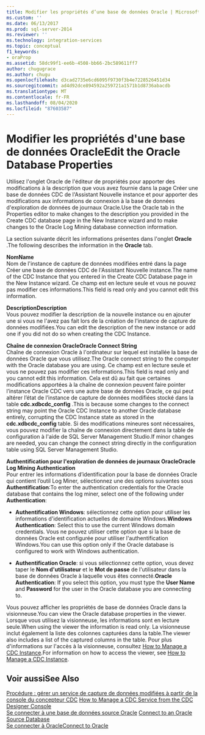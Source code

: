 ```yaml
---
title: Modifier les propriétés d’une base de données Oracle | Microsoft Docs
ms.custom: ''
ms.date: 06/13/2017
ms.prod: sql-server-2014
ms.reviewer: ''
ms.technology: integration-services
ms.topic: conceptual
f1_keywords:
- oraProp
ms.assetid: 58dc99f1-ee6b-4508-bb66-2bc589611ff7
author: chugugrace
ms.author: chugu
ms.openlocfilehash: d3cad2735e6cd6095f9730f3b4e7228526451d34
ms.sourcegitcommit: ad4d92dce894592a259721a1571b1d8736abacdb
ms.translationtype: MT
ms.contentlocale: fr-FR
ms.lasthandoff: 08/04/2020
ms.locfileid: "87603587"
---
```

# <a name="edit-the-oracle-database-properties"></a><span data-ttu-id="a93b6-102">Modifier les propriétés d'une base de données Oracle</span><span class="sxs-lookup"><span data-stu-id="a93b6-102">Edit the Oracle Database Properties</span></span>
  <span data-ttu-id="a93b6-103">Utilisez l'onglet Oracle de l'éditeur de propriétés pour apporter des modifications à la description que vous avez fournie dans la page Créer une base de données CDC de l'Assistant Nouvelle instance et pour apporter des modifications aux informations de connexion à la base de données d'exploration de données de journaux Oracle.</span><span class="sxs-lookup"><span data-stu-id="a93b6-103">Use the Oracle tab in the Properties editor to make changes to the description you provided in the Create CDC database page in the New Instance wizard and to make changes to the Oracle Log Mining database connection information.</span></span>  
  
 <span data-ttu-id="a93b6-104">La section suivante décrit les informations présentes dans l'onglet **Oracle** .</span><span class="sxs-lookup"><span data-stu-id="a93b6-104">The following describes the information in the **Oracle** tab.</span></span>  
  
 <span data-ttu-id="a93b6-105">**Nom**</span><span class="sxs-lookup"><span data-stu-id="a93b6-105">**Name**</span></span>  
 <span data-ttu-id="a93b6-106">Nom de l'instance de capture de données modifiées entré dans la page Créer une base de données CDC de l'Assistant Nouvelle instance.</span><span class="sxs-lookup"><span data-stu-id="a93b6-106">The name of the CDC Instance that you entered in the Create CDC Database page in the New Instance wizard.</span></span> <span data-ttu-id="a93b6-107">Ce champ est en lecture seule et vous ne pouvez pas modifier ces informations.</span><span class="sxs-lookup"><span data-stu-id="a93b6-107">This field is read only and you cannot edit this information.</span></span>  
  
 <span data-ttu-id="a93b6-108">**Description**</span><span class="sxs-lookup"><span data-stu-id="a93b6-108">**Description**</span></span>  
 <span data-ttu-id="a93b6-109">Vous pouvez modifier la description de la nouvelle instance ou en ajouter une si vous ne l'avez pas fait lors de la création de l'instance de capture de données modifiées.</span><span class="sxs-lookup"><span data-stu-id="a93b6-109">You can edit the description of the new instance or add one if you did not do so when creating the CDC Instance.</span></span>  
  
 <span data-ttu-id="a93b6-110">**Chaîne de connexion Oracle**</span><span class="sxs-lookup"><span data-stu-id="a93b6-110">**Oracle Connect String**</span></span>  
 <span data-ttu-id="a93b6-111">Chaîne de connexion Oracle à l'ordinateur sur lequel est installée la base de données Oracle que vous utilisez.</span><span class="sxs-lookup"><span data-stu-id="a93b6-111">The Oracle connect string to the computer with the Oracle database you are using.</span></span> <span data-ttu-id="a93b6-112">Ce champ est en lecture seule et vous ne pouvez pas modifier ces informations.</span><span class="sxs-lookup"><span data-stu-id="a93b6-112">This field is read only and you cannot edit this information.</span></span> <span data-ttu-id="a93b6-113">Cela est dû au fait que certaines modifications apportées à la chaîne de connexion peuvent faire pointer l’instance Oracle CDC vers une autre base de données Oracle, ce qui peut altérer l’état de l’instance de capture de données modifiées stocké dans la table **cdc.xdbcdc_config** .</span><span class="sxs-lookup"><span data-stu-id="a93b6-113">This is because some changes to the connect string may point the Oracle CDC Instance to another Oracle database entirely, corrupting the CDC Instance state as stored in the **cdc.xdbcdc_config** table.</span></span> <span data-ttu-id="a93b6-114">Si des modifications mineures sont nécessaires, vous pouvez modifier la chaîne de connexion directement dans la table de configuration à l'aide de SQL Server Management Studio.</span><span class="sxs-lookup"><span data-stu-id="a93b6-114">If minor changes are needed, you can change the connect string directly in the configuration table using SQL Server Management Studio.</span></span>  
  
 <span data-ttu-id="a93b6-115">**Authentification pour l'exploration de données de journaux Oracle**</span><span class="sxs-lookup"><span data-stu-id="a93b6-115">**Oracle Log Mining Authentication**</span></span>  
 <span data-ttu-id="a93b6-116">Pour entrer les informations d’identification pour la base de données Oracle qui contient l’outil Log Miner, sélectionnez une des options suivantes sous **Authentification**:</span><span class="sxs-lookup"><span data-stu-id="a93b6-116">To enter the authentication credentials for the Oracle database that contains the log miner, select one of the following under **Authentication**:</span></span>  
  
-   <span data-ttu-id="a93b6-117">**Authentification Windows**: sélectionnez cette option pour utiliser les informations d'identification actuelles de domaine Windows.</span><span class="sxs-lookup"><span data-stu-id="a93b6-117">**Windows Authentication**: Select this to use the current Windows domain credentials.</span></span> <span data-ttu-id="a93b6-118">Vous ne pouvez utiliser cette option que si la base de données Oracle est configurée pour utiliser l'authentification Windows.</span><span class="sxs-lookup"><span data-stu-id="a93b6-118">You can use this option only if the Oracle database is configured to work with Windows authentication.</span></span>  
  
-   <span data-ttu-id="a93b6-119">**Authentification Oracle**: si vous sélectionnez cette option, vous devez taper le **Nom d'utilisateur** et le **Mot de passe** de l'utilisateur dans la base de données Oracle à laquelle vous êtes connecté.</span><span class="sxs-lookup"><span data-stu-id="a93b6-119">**Oracle Authentication**: If you select this option, you must type the **User Name** and **Password** for the user in the Oracle database you are connecting to.</span></span>  
  
 <span data-ttu-id="a93b6-120">Vous pouvez afficher les propriétés de base de données Oracle dans la visionneuse.</span><span class="sxs-lookup"><span data-stu-id="a93b6-120">You can view the Oracle database properties in the viewer.</span></span> <span data-ttu-id="a93b6-121">Lorsque vous utilisez la visionneuse, les informations sont en lecture seule.</span><span class="sxs-lookup"><span data-stu-id="a93b6-121">When using the viewer the information is read only.</span></span> <span data-ttu-id="a93b6-122">La visionneuse inclut également la liste des colonnes capturées dans la table.</span><span class="sxs-lookup"><span data-stu-id="a93b6-122">The viewer also includes a list of the captured columns in the table.</span></span> <span data-ttu-id="a93b6-123">Pour plus d'informations sur l'accès à la visionneuse, consultez [How to Manage a CDC Instance](manage-a-cdc-instance.md).</span><span class="sxs-lookup"><span data-stu-id="a93b6-123">For information on how to access the viewer, see [How to Manage a CDC Instance](manage-a-cdc-instance.md).</span></span>  
  
## <a name="see-also"></a><span data-ttu-id="a93b6-124">Voir aussi</span><span class="sxs-lookup"><span data-stu-id="a93b6-124">See Also</span></span>  
 <span data-ttu-id="a93b6-125">[Procédure : gérer un service de capture de données modifiées à partir de la console du concepteur CDC](how-to-manage-a-cdc-service-from-the-cdc-designer-console.md) </span><span class="sxs-lookup"><span data-stu-id="a93b6-125">[How to Manage a CDC Service from the CDC Designer Console](how-to-manage-a-cdc-service-from-the-cdc-designer-console.md) </span></span>  
 <span data-ttu-id="a93b6-126">[Se connecter à une base de données source Oracle](connect-to-an-oracle-source-database.md) </span><span class="sxs-lookup"><span data-stu-id="a93b6-126">[Connect to an Oracle Source Database](connect-to-an-oracle-source-database.md) </span></span>  
 [<span data-ttu-id="a93b6-127">Se connecter à Oracle</span><span class="sxs-lookup"><span data-stu-id="a93b6-127">Connect to Oracle</span></span>](connect-to-oracle.md)  
  
  
